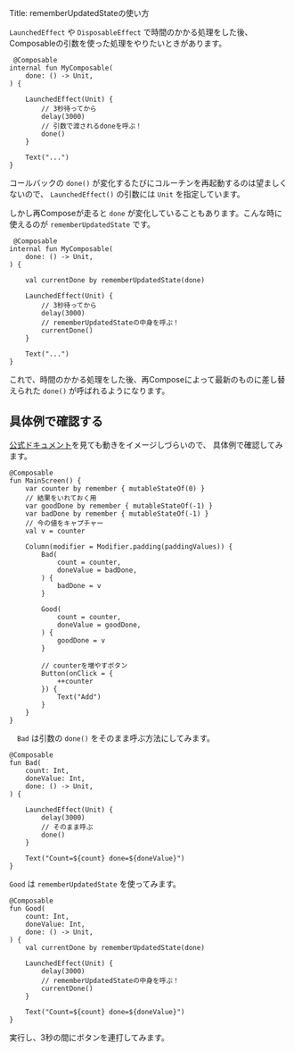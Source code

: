 Title: rememberUpdatedStateの使い方

 `LaunchedEffect` や `DisposableEffect` で時間のかかる処理をした後、Composableの引数を使った処理をやりたいときがあります。
 
```
 @Composable
internal fun MyComposable(
    done: () -> Unit,
) {

    LaunchedEffect(Unit) {
        // 3秒待ってから
        delay(3000)
        // 引数で渡されるdoneを呼ぶ！
        done()
    }

    Text("...")
}
```

コールバックの `done()` が変化するたびにコルーチンを再起動するのは望ましくないので、 `LaunchedEffect()` の引数には `Unit` を指定しています。

しかし再Composeが走ると `done` が変化していることもあります。こんな時に使えるのが `rememberUpdatedState` です。

```
 @Composable
internal fun MyComposable(
    done: () -> Unit,
) {

    val currentDone by rememberUpdatedState(done)

    LaunchedEffect(Unit) {
        // 3秒待ってから
        delay(3000)
        // rememberUpdatedStateの中身を呼ぶ！
        currentDone()
    }

    Text("...")
}
```

これで、時間のかかる処理をした後、再Composeによって最新のものに差し替えられた `done()` が呼ばれるようになります。

## 具体例で確認する

[公式ドキュメント](https://developer.android.com/jetpack/compose/side-effects?hl=ja#rememberupdatedstate)を見ても動きをイメージしづらいので、
具体例で確認してみます。

```
@Composable
fun MainScreen() {
    var counter by remember { mutableStateOf(0) }
    // 結果をいれておく用
    var goodDone by remember { mutableStateOf(-1) }
    var badDone by remember { mutableStateOf(-1) }
    // 今の値をキャプチャー
    val v = counter

    Column(modifier = Modifier.padding(paddingValues)) {
        Bad(
            count = counter,
            doneValue = badDone,
        ) {
            badDone = v
        }

        Good(
            count = counter,
            doneValue = goodDone,
        ) {
            goodDone = v
        }
        
        // counterを増やすボタン
        Button(onClick = {
            ++counter
        }) {
            Text("Add")
        }
    }
}
```

　`Bad` は引数の `done()` をそのまま呼ぶ方法にしてみます。
 
```
@Composable
fun Bad(
    count: Int,
    doneValue: Int,
    done: () -> Unit,
) {

    LaunchedEffect(Unit) {
        delay(3000)
        // そのまま呼ぶ
        done()
    }

    Text("Count=${count} done=${doneValue}")
}
```

 `Good` は `rememberUpdatedState` を使ってみます。

```
@Composable
fun Good(
    count: Int,
    doneValue: Int,
    done: () -> Unit,
) {
    val currentDone by rememberUpdatedState(done)

    LaunchedEffect(Unit) {
        delay(3000)
        // rememberUpdatedStateの中身を呼ぶ！
        currentDone()
    }

    Text("Count=${count} done=${doneValue}")
}
```

実行し、3秒の間にボタンを連打してみます。

